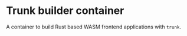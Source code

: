 # Trunk builder container

A container to build Rust based WASM frontend applications with `trunk`.
